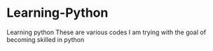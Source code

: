 # Learning-Python
Learning python 
These are various codes I am trying with the goal of becoming skilled in python
